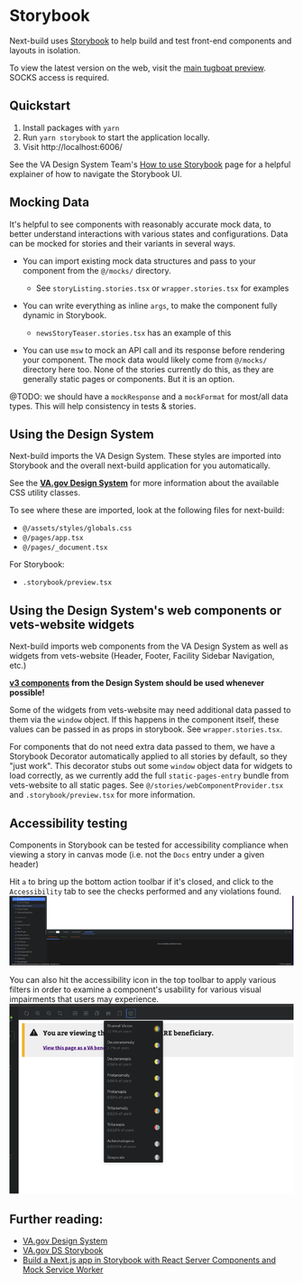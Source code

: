 # Storybook

Next-build uses [Storybook](https://storybook.js.org/) to help build and test front-end components and layouts in isolation.

To view the latest version on the web, visit the [main tugboat preview](https://storybook-kqjsor0i3mjdwsy9gojxhhyvdzh0wubb.tugboat.vfs.va.gov/). SOCKS access is required.

## Quickstart

1. Install packages with `yarn`
2. Run `yarn storybook` to start the application locally.
3. Visit http://localhost:6006/

See the VA Design System Team's [How to use Storybook](https://design.va.gov/storybook/?path=/docs/about-how-to-use-storybook--page) page for a helpful explainer of how to navigate the Storybook UI.

## Mocking Data

It's helpful to see components with reasonably accurate mock data, to better understand interactions with various states and configurations. Data can be mocked for stories and their variants in several ways.

- You can import existing mock data structures and pass to your component from the `@/mocks/` directory.

  - See `storyListing.stories.tsx` or `wrapper.stories.tsx` for examples

- You can write everything as inline `args`, to make the component fully dynamic in Storybook.

  - `newsStoryTeaser.stories.tsx` has an example of this

- You can use `msw` to mock an API call and its response before rendering your component. The mock data would likely come from `@/mocks/` directory here too. None of the stories currently do this, as they are generally static pages or components. But it is an option.

@TODO: we should have a `mockResponse` and a `mockFormat` for most/all data types. This will help consistency in tests & stories.

## Using the Design System

Next-build imports the VA Design System. These styles are imported into Storybook and the overall next-build application for you automatically.

See the **[VA.gov Design System](https://design.va.gov/foundation/)** for more information about the available CSS utility classes.

To see where these are imported, look at the following files for next-build:

- `@/assets/styles/globals.css`
- `@/pages/app.tsx`
- `@/pages/_document.tsx`

For Storybook:

- `.storybook/preview.tsx`

## Using the Design System's web components or vets-website widgets

Next-build imports web components from the VA Design System as well as widgets from vets-website (Header, Footer, Facility Sidebar Navigation, etc.)

**[v3 components](https://design.va.gov/components/) from the Design System should be used whenever possible!**

Some of the widgets from vets-website may need additional data passed to them via the `window` object.
If this happens in the component itself, these values can be passed in as props in storybook. See `wrapper.stories.tsx`.

For components that do not need extra data passed to them, we have a Storybook Decorator automatically applied to all stories by default, so they "just work".
This decorator stubs out some `window` object data for widgets to load correctly, as we currently add the full `static-pages-entry` bundle from vets-website to all static pages.
See `@/stories/webComponentProvider.tsx` and `.storybook/preview.tsx` for more information.

## Accessibility testing

Components in Storybook can be tested for accessibility compliance when viewing a story in canvas mode (i.e. not the `Docs` entry under a given header)

Hit `a` to bring up the bottom action toolbar if it's closed, and click to the `Accessibility` tab to see the checks performed and any violations found.
![the Storybook accessibility pane](./images/storybook-a11y-pane.png)

You can also hit the accessibility icon in the top toolbar to apply various filters in order to examine a component's usability for various visual impairments that users may experience.
![the Storybook accessibility button](./images/storybook-a11y-button.png)

## Further reading:

- [VA.gov Design System](https://design.va.gov/about/)
- [VA.gov DS Storybook](https://design.va.gov/storybook/)
- [Build a Next.js app in Storybook with React Server Components and Mock Service Worker](https://storybook.js.org/blog/build-a-nextjs-app-with-rsc-msw-storybook/)
